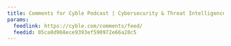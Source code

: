 ```yaml
---
title: Comments for Cyble Podcast | Cybersecurity & Threat Intelligence Insights
params:
  feedlink: https://cyble.com/comments/feed/
  feedid: 05ca0d968ece9393ef590972e66a28c5
---
```

